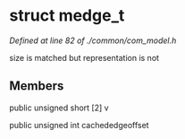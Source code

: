 # struct medge_t

*Defined at line 82 of ./common/com_model.h*

 size is matched but representation is not



## Members

public unsigned short [2] v

public unsigned int cachededgeoffset



